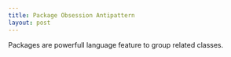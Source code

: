 ```yaml
---
title: Package Obsession Antipattern
layout: post
---
```

Packages are powerfull language feature to group related classes.